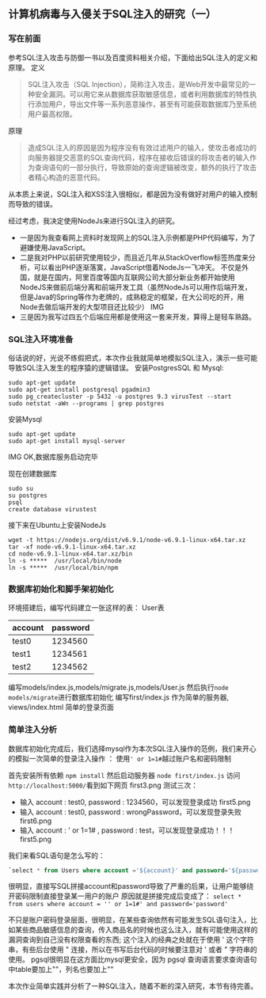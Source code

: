 ## 计算机病毒与入侵关于SQL注入的研究（一）
### 写在前面
参考SQL注入攻击与防御一书以及百度资料相关介绍，下面给出SQL注入的定义和原理。
定义
> SQL注入攻击（SQL Injection），简称注入攻击，是Web开发中最常见的一种安全漏洞。可以用它来从数据库获取敏感信息，或者利用数据库的特性执行添加用户，导出文件等一系列恶意操作，甚至有可能获取数据库乃至系统用户最高权限。

原理
> 造成SQL注入的原因是因为程序没有有效过滤用户的输入，使攻击者成功的向服务器提交恶意的SQL查询代码，程序在接收后错误的将攻击者的输入作为查询语句的一部分执行，导致原始的查询逻辑被改变，额外的执行了攻击者精心构造的恶意代码。

从本质上来说，SQL注入和XSS注入很相似，都是因为没有做好对用户的输入控制而导致的错误。

经过考虑，我决定使用NodeJs来进行SQL注入的研究。
- 一是因为我查看网上资料时发现网上的SQL注入示例都是PHP代码编写，为了避嫌使用JavaScript。
- 二是我对PHP以前研究使用较少，而且近几年从StackOverflow标签热度来分析，可以看出PHP逐渐落寞，JavaScript借着NodeJs一飞冲天。
不仅是外国，就是在国内，阿里百度等国内互联网公司大部分新业务都开始使用NodeJS来做前后端分离和前端开发工具（虽然NodeJs可以用作后端开发，但是Java的Spring等作为老牌的，成熟稳定的框架，在大公司吃的开，用Node去做后端开发的大型项目还比较少）
IMG
- 三是因为我写过四五个后端应用都是使用这一套来开发，算得上是轻车熟路。

### SQL注入环境准备
俗话说的好，光说不练假把式，本次作业我就简单地模拟SQL注入，演示一些可能导致SQL注入发生的程序猿的逻辑错误。
安装PostgresSQL 和 Mysql:
```
sudo apt-get update
sudo apt-get install postgresql pgadmin3
sudo pg_createcluster -p 5432 -u postgres 9.3 virusTest --start
sudo netstat -aWn --programs | grep postgres
```
安装Mysql
```
sudo apt-get update
sudo apt-get install mysql-server
```
IMG
OK,数据库服务启动完毕

现在创建数据库
```
sudo su
su postgres
psql
create database virustest
```

接下来在Ubuntu上安装NodeJs
```
wget -t https://nodejs.org/dist/v6.9.1/node-v6.9.1-linux-x64.tar.xz
tar -xf node-v6.9.1-linux-x64.tar.xz
cd node-v6.9.1-linux-x64.tar.xz/bin
ln -s *****  /usr/local/bin/node
ln -s *****  /usr/local/bin/npm
```

### 数据库初始化和脚手架初始化
环境搭建后，编写代码建立一张这样的表：
User表

account | password
---|---
test0 | 1234560
test1 | 1234561
test2 | 1234562

编写models/index.js,models/migrate.js,models/User.js 
然后执行```node models/migrate```进行数据库初始化
编写first/index.js 作为简单的服务器, views/index.html 简单的登录页面

### 简单注入分析
数据库初始化完成后，我们选择mysql作为本次SQL注入操作的范例，我们来开心的模拟一次简单的登录注入操作 ：
使用```' or 1=1#```越过账户名和密码限制

首先安装所有依赖
```npm install```
然后启动服务器 
```node first/index.js```
访问```http://localhost:5000/```看到如下网页
first3.png
测试三次： 

- 输入 account : test0, password : 1234560，可以发现登录成功
first5.png
- 输入 account : test0, password : wrongPassword，可以发现登录失败
first6.png
- 输入 account : ' or 1=1# , password : test，可以发现登录成功！！！
first5.png

我们来看SQL语句是怎么写的： 
```sql
`select * from Users where account ='${account}' and password='${password}'`
```
很明显，直接写SQL拼接account和password导致了严重的后果，让用户能够绕开密码限制直接登录某一用户的账户
原因就是拼接完成后变成了： ```select * from users where account = '' or 1=1#' and password='password'```

不只是账户密码登录层面，很明显，在某些查询依然有可能发生SQL语句注入，比如某些商品敏感信息的查询，传入商品名的时候也这么注入，就有可能使用这样的漏洞查询到自己没有权限查看的东西;
这个注入的经典之处就在于使用 ' 这个字符串，有些后台使用 " 连接，所以在书写后台代码的时候要注意对 ' 或者 " 字符串的使用。
pgsql很明显在这方面比mysql更安全，因为 pgsql 查询语言要求查询语句中table要加上""，列名也要加上""

本次作业简单实践并分析了一种SQL注入，随着不断的深入研究，本节有待完善。